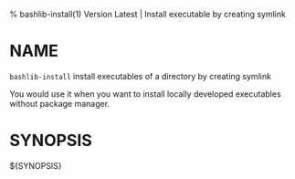 % bashlib-install(1) Version Latest | Install executable by creating symlink
# NAME

`bashlib-install` install executables of a directory by creating symlink

You would use it when you want
to install locally developed executables without package manager.

# SYNOPSIS

${SYNOPSIS}

